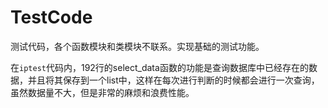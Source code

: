 # TestCode
测试代码，各个函数模块和类模块不联系。实现基础的测试功能。

在`iptest`代码内，192行的select_data函数的功能是查询数据库中已经存在的数据，并且将其保存到一个list中，这样在每次进行判断的时候都会进行一次查询，虽然数据量不大，但是非常的麻烦和浪费性能。